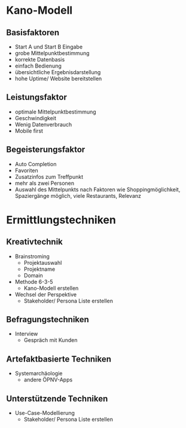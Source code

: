 # Kano-Modell
## Basisfaktoren
- Start A und Start B Eingabe
- grobe Mittelpunktbestimmung
- korrekte Datenbasis
- einfach Bedienung
- übersichtliche Ergebnisdarstellung
- hohe Uptime/ Website bereitstellen

## Leistungsfaktor
- optimale Mittelpunktbestimmung
- Geschwindigkeit
- Wenig Datenverbrauch
- Mobile first

## Begeisterungsfaktor
- Auto Completion
- Favoriten
- Zusatzinfos zum Treffpunkt
- mehr als zwei Personen
- Auswahl des Mittelpunkts nach Faktoren wie Shoppingmöglichkeit, Spaziergänge möglich, viele Restaurants, Relevanz

# Ermittlungstechniken
## Kreativtechnik
- Brainstroming
  - Projektauswahl
  - Projektname
  - Domain
- Methode 6-3-5
  - Kano-Modell erstellen
- Wechsel der Perspektive
  - Stakeholder/ Persona Liste erstellen
## Befragungstechniken
- Interview
  - Gespräch mit Kunden
## Artefaktbasierte Techniken
- Systemarchäologie
  - andere ÖPNV-Apps
## Unterstützende Techniken
- Use-Case-Modellierung
  - Stakeholder/ Persona Liste erstellen
